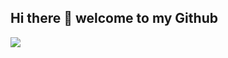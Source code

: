 ## Hi there 👋 welcome to my Github

<img align="center" src="https://github.com/alimagd/alimagd/assets/8508424/f296b765-b4fd-4599-9eec-c8fcc5181f31)">


